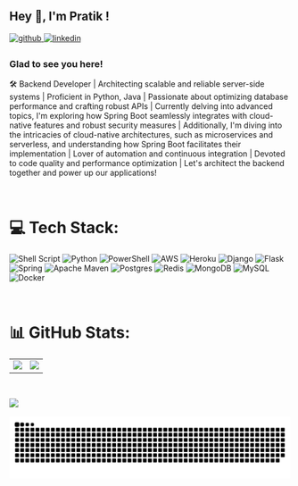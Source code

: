 ## Hey 👋, I'm Pratik !

<a href="https://github.com/https://github.com/Pratik-sys" target="_blank">
<img src=https://img.shields.io/badge/github-%2324292e.svg?&style=for-the-badge&logo=github&logoColor=white alt=github style="margin-bottom: 5px;" />
</a>
<a href="https://linkedin.com/in/https://www.linkedin.com/in/pratik-pithore-468643192/" target="_blank">
<img src=https://img.shields.io/badge/linkedin-%231E77B5.svg?&style=for-the-badge&logo=linkedin&logoColor=white alt=linkedin style="margin-bottom: 5px;" />
</a>  

### Glad to see you here!

🛠️ Backend Developer | Architecting scalable and reliable server-side systems | Proficient in Python, Java | Passionate about optimizing database performance and crafting robust APIs | Currently delving into advanced topics, I'm exploring how Spring Boot seamlessly integrates with cloud-native features and robust security measures | Additionally, I'm diving into the intricacies of cloud-native architectures, such as microservices and serverless, and understanding how Spring Boot facilitates their implementation | Lover of automation and continuous integration | Devoted to code quality and performance optimization | Let's architect the backend together and power up our applications!

<br/>

# 💻 Tech Stack:
![Shell Script](https://img.shields.io/badge/shell_script-%23121011.svg?style=for-the-badge&logo=gnu-bash&logoColor=white) ![Python](https://img.shields.io/badge/python-3670A0?style=for-the-badge&logo=python&logoColor=ffdd54) ![PowerShell](https://img.shields.io/badge/PowerShell-%235391FE.svg?style=for-the-badge&logo=powershell&logoColor=white) ![AWS](https://img.shields.io/badge/AWS-%23FF9900.svg?style=for-the-badge&logo=amazon-aws&logoColor=white) ![Heroku](https://img.shields.io/badge/heroku-%23430098.svg?style=for-the-badge&logo=heroku&logoColor=white) ![Django](https://img.shields.io/badge/django-%23092E20.svg?style=for-the-badge&logo=django&logoColor=white) ![Flask](https://img.shields.io/badge/flask-%23000.svg?style=for-the-badge&logo=flask&logoColor=white) ![Spring](https://img.shields.io/badge/spring-%236DB33F.svg?style=for-the-badge&logo=spring&logoColor=white) ![Apache Maven](https://img.shields.io/badge/Apache%20Maven-C71A36?style=for-the-badge&logo=Apache%20Maven&logoColor=white) ![Postgres](https://img.shields.io/badge/postgres-%23316192.svg?style=for-the-badge&logo=postgresql&logoColor=white) ![Redis](https://img.shields.io/badge/redis-%23DD0031.svg?style=for-the-badge&logo=redis&logoColor=white) ![MongoDB](https://img.shields.io/badge/MongoDB-%234ea94b.svg?style=for-the-badge&logo=mongodb&logoColor=white) ![MySQL](https://img.shields.io/badge/mysql-%2300000f.svg?style=for-the-badge&logo=mysql&logoColor=white) ![Docker](https://img.shields.io/badge/docker-%230db7ed.svg?style=for-the-badge&logo=docker&logoColor=white)

<br/>

# 📊 GitHub Stats:
<table>
<tr>
    <td valign="top" width="50%">
    <img src = https://github-readme-stats.vercel.app/api/top-langs/?username=pratik-sys&theme=dark&hide_border=false&include_all_commits=true&count_private=true&layout=compact />
    </td>
    <td valign="top" width="50%">
    <img src = https://github-readme-stats.vercel.app/api?username=pratik-sys&theme=dark&hide_border=false&include_all_commits=true&count_private=true />
    </td>
</tr>
</table>  
<br/>

<img src = "https://github-readme-streak-stats.herokuapp.com/?user=pratik-sys&theme=dark&hide_border=false"
/>

<!-- Snake Animation Section -->
<img src="https://raw.githubusercontent.com/pratik-sys/pratik-sys/output/snake.svg" alt="Snake animation"/>


